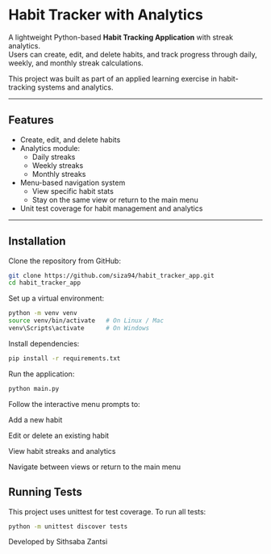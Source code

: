 # Habit Tracker with Analytics

A lightweight Python-based **Habit Tracking Application** with streak analytics.  
Users can create, edit, and delete habits, and track progress through daily, weekly, and monthly streak calculations.  

This project was built as part of an applied learning exercise in habit-tracking systems and analytics.

---

## Features

- Create, edit, and delete habits
- Analytics module:
  * Daily streaks
  * Weekly streaks
  * Monthly streaks
- Menu-based navigation system
  * View specific habit stats
  * Stay on the same view or return to the main menu
- Unit test coverage for habit management and analytics

---

## Installation

Clone the repository from GitHub:

```bash
git clone https://github.com/siza94/habit_tracker_app.git
cd habit_tracker_app
```

Set up a virtual environment:

```bash
python -m venv venv
source venv/bin/activate   # On Linux / Mac
venv\Scripts\activate      # On Windows
```

Install dependencies:
```bash
pip install -r requirements.txt
```

Run the application:

```bash
python main.py
```

Follow the interactive menu prompts to:

Add a new habit

Edit or delete an existing habit

View habit streaks and analytics

Navigate between views or return to the main menu

## Running Tests

This project uses unittest for test coverage.
To run all tests:

```bash
python -m unittest discover tests
```

Developed by Sithsaba Zantsi
